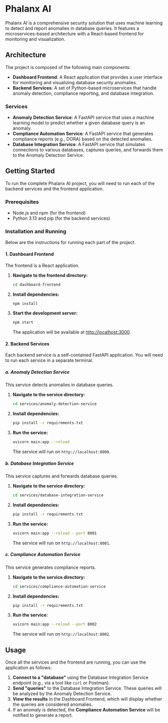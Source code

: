 # Phalanx AI

Phalanx AI is a comprehensive security solution that uses machine learning to detect and report anomalies in database queries. It features a microservices-based architecture with a React-based frontend for monitoring and visualization.

## Architecture

The project is composed of the following main components:

- **Dashboard Frontend**: A React application that provides a user interface for monitoring and visualizing database security anomalies.
- **Backend Services**: A set of Python-based microservices that handle anomaly detection, compliance reporting, and database integration.

### Services

- **Anomaly Detection Service**: A FastAPI service that uses a machine learning model to predict whether a given database query is an anomaly.
- **Compliance Automation Service**: A FastAPI service that generates compliance reports (e.g., DORA) based on the detected anomalies.
- **Database Integration Service**: A FastAPI service that simulates connections to various databases, captures queries, and forwards them to the Anomaly Detection Service.

## Getting Started

To run the complete Phalanx AI project, you will need to run each of the backend services and the frontend application.

### Prerequisites

- Node.js and npm (for the frontend)
- Python 3.13 and pip (for the backend services)

### Installation and Running

Below are the instructions for running each part of the project.

#### 1. Dashboard Frontend

The frontend is a React application.

1.  **Navigate to the frontend directory:**
    ```bash
    cd dashboard-frontend
    ```

2.  **Install dependencies:**
    ```bash
    npm install
    ```

3.  **Start the development server:**
    ```bash
    npm start
    ```
    The application will be available at [http://localhost:3000](http://localhost:3000).

#### 2. Backend Services

Each backend service is a self-contained FastAPI application. You will need to run each service in a separate terminal.

##### a. Anomaly Detection Service

This service detects anomalies in database queries.

1.  **Navigate to the service directory:**
    ```bash
    cd services/anomaly-detection-service
    ```

2.  **Install dependencies:**
    ```bash
    pip install -r requirements.txt
    ```

3.  **Run the service:**
    ```bash
    uvicorn main:app --reload
    ```
    The service will run on `http://localhost:8000`.

##### b. Database Integration Service

This service captures and forwards database queries.

1.  **Navigate to the service directory:**
    ```bash
    cd services/database-integration-service
    ```

2.  **Install dependencies:**
    ```bash
    pip install -r requirements.txt
    ```

3.  **Run the service:**
    ```bash
    uvicorn main:app --reload --port 8001
    ```
    The service will run on `http://localhost:8001`.

##### c. Compliance Automation Service

This service generates compliance reports.

1.  **Navigate to the service directory:**
    ```bash
    cd services/compliance-automation-service
    ```

2.  **Install dependencies:**
    ```bash
    pip install -r requirements.txt
    ```

3.  **Run the service:**
    ```bash
    uvicorn main:app --reload --port 8002
    ```
    The service will run on `http://localhost:8002`.

## Usage

Once all the services and the frontend are running, you can use the application as follows:

1.  **Connect to a "database"** using the Database Integration Service endpoint (e.g., via a tool like `curl` or Postman).
2.  **Send "queries"** to the Database Integration Service. These queries will be analyzed by the Anomaly Detection Service.
3.  **View the results** in the Dashboard Frontend, which will display whether the queries are considered anomalies.
4.  If an anomaly is detected, the **Compliance Automation Service** will be notified to generate a report.
